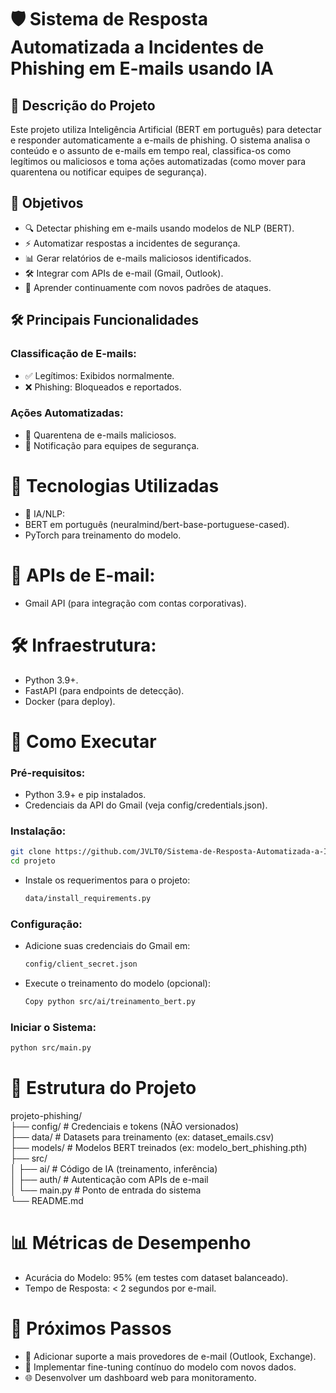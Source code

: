 # 🛡️ Sistema de Resposta Automatizada a Incidentes de Phishing em E-mails usando IA
## 📌 Descrição do Projeto
Este projeto utiliza Inteligência Artificial (BERT em português) para detectar e responder automaticamente a e-mails de phishing. O sistema analisa o conteúdo e o assunto de e-mails em tempo real, classifica-os como legítimos ou maliciosos e toma ações automatizadas (como mover para quarentena ou notificar equipes de segurança).

## 🎯 Objetivos  
- 🔍 Detectar phishing em e-mails usando modelos de NLP (BERT).
- ⚡ Automatizar respostas a incidentes de segurança.
- 📊 Gerar relatórios de e-mails maliciosos identificados.
- 🛠️ Integrar com APIs de e-mail (Gmail, Outlook).
- 🔄 Aprender continuamente com novos padrões de ataques.

## 🛠️ Principais Funcionalidades  
### **Classificação de E-mails:**
- ✅ Legítimos: Exibidos normalmente.
- ❌ Phishing: Bloqueados e reportados.

### **Ações Automatizadas:**
- 🚨 Quarentena de e-mails maliciosos.
- 📧 Notificação para equipes de segurança.

# 🔧 Tecnologias Utilizadas
- 🤖 IA/NLP:
- BERT em português (neuralmind/bert-base-portuguese-cased).
- PyTorch para treinamento do modelo.

# 📧 APIs de E-mail:
- Gmail API (para integração com contas corporativas).

# 🛠️ Infraestrutura:
- Python 3.9+.
- FastAPI (para endpoints de detecção).
- Docker (para deploy).

# 🚀 Como Executar
### **Pré-requisitos:**
- Python 3.9+ e pip instalados.
- Credenciais da API do Gmail (veja config/credentials.json).

### **Instalação:**  
```bash
git clone https://github.com/JVLT0/Sistema-de-Resposta-Automatizada-a-Incidentes-de-Phishing-em-E-mails-usando-IA
cd projeto
```
- Instale os requerimentos para o projeto: 
   ```bash 
   data/install_requirements.py 
   ```

### **Configuração:**
- Adicione suas credenciais do Gmail em:
    ```bash
    config/client_secret.json
    ```

- Execute o treinamento do modelo (opcional):
    ```bash
    Copy python src/ai/treinamento_bert.py
    ```

### **Iniciar o Sistema:**
```bash
python src/main.py
```

# 📌 Estrutura do Projeto
projeto-phishing/  
├── config/               # Credenciais e tokens (NÃO versionados)  
├── data/                 # Datasets para treinamento (ex: dataset_emails.csv)  
├── models/               # Modelos BERT treinados (ex: modelo_bert_phishing.pth)  
├── src/  
│   ├── ai/               # Código de IA (treinamento, inferência)  
│   ├── auth/             # Autenticação com APIs de e-mail  
│   └── main.py           # Ponto de entrada do sistema  
└── README.md  

# 📊 Métricas de Desempenho
- Acurácia do Modelo: 95% (em testes com dataset balanceado).
- Tempo de Resposta: < 2 segundos por e-mail.

# 🔄 Próximos Passos
- 🔄 Adicionar suporte a mais provedores de e-mail (Outlook, Exchange).
- 🧠 Implementar fine-tuning contínuo do modelo com novos dados.
- 🌐 Desenvolver um dashboard web para monitoramento.